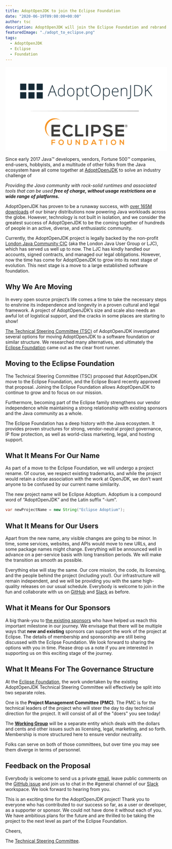 ```yaml
---
title: AdoptOpenJDK to join the Eclipse Foundation
date: "2020-06-19T09:00:00+00:00"
author: tsc
description: AdoptOpenJDK will join the Eclipse Foundation and rebrand as Adoptium.
featuredImage: "./adopt_to_eclipse.png"
tags:
  - AdoptOpenJDK
  - Eclipse
  - Foundation
---
```


![Adopt to Eclipse Logo](./adopt_to_eclipse.png)

Since early 2017 Java™ developers, vendors, Fortune 500™ companies, end-users, hobbyists, and a multitude of other folks from the Java ecosystem have all come together at [AdoptOpenJDK](https://adoptopenjdk.net/) to solve an industry challenge of

_Providing the Java community with rock-solid runtimes and associated tools that can be used **free of charge, without usage restrictions on a wide range of platforms.**_

AdoptOpenJDK has proven to be a runaway success, with [over 165M downloads](https://dash-v2.adoptopenjdk.net/) of our binary distributions now powering Java workloads across the globe. However, technology is not built in isolation, and we consider the greatest success of AdoptOpenJDK to be the coming together of hundreds of people in an active, diverse, and enthusiastic community.

Currently, the AdoptOpenJDK project is legally backed by the non-profit [London Java Community CIC](https://londonjavacommunity.co.uk/) (aka the London Java User Group or LJC), which has served us well up to now. The LJC has kindly handled our accounts, signed contracts, and managed our legal obligations. However, now the time has come for AdoptOpenJDK to grow into its next stage of evolution. This next stage is a move to a large established software foundation.

## Why We Are Moving
In every open source project’s life comes a time to take the necessary steps to enshrine its independence and longevity in a proven cultural and legal framework. A project of AdoptOpenJDK’s size and scale also needs an awful lot of logistical support, and the cracks in some places are starting to show!

[The Technical Steering Committee (TSC)](https://github.com/AdoptOpenJDK/TSC#the-tsc) of AdoptOpenJDK investigated several options for moving AdoptOpenJDK to a software foundation or similar structure.  We researched many alternatives, and ultimately the [Eclipse Foundation](https://www.eclipse.org/) came out as the clear front runner.

## Moving to the Eclipse Foundation
The Technical Steering Committee (TSC) proposed that AdoptOpenJDK move to the Eclipse Foundation, and the Eclipse Board recently approved that proposal. Joining the Eclipse Foundation allows AdoptOpenJDK to continue to grow and to focus on our mission.

Furthermore, becoming part of the Eclipse family strengthens our vendor independence while maintaining a strong relationship with existing sponsors and the Java community as a whole.  

The Eclipse Foundation has a deep history with the Java ecosystem. It provides proven structures for strong, vendor-neutral project governance, IP flow protection, as well as world-class marketing, legal, and hosting support.

## What It Means For Our Name
As part of a move to the Eclipse Foundation, we will undergo a project rename. Of course, we respect existing trademarks, and while the project would retain a close association with the work at OpenJDK, we don’t want anyone to be confused by our current name similarity. 

The new project name will be Eclipse Adoptium. Adoptium is a compound word of “AdoptOpenJDK” and the Latin suffix “-ium”.

```java
var newProjectName = new String("Eclipse Adoptium");
```

## What It Means for Our Users
Apart from the new name, any visible changes are going to be minor. In time, some services, websites, and APIs would move to new URLs, and some package names might change. Everything will be announced well in advance on a per-service basis with long transition periods. We will make the transition as smooth as possible.

Everything else will stay the same. Our core mission, the code, its licensing, and the people behind the project (including you!). Our infrastructure will remain independent, and we will be providing you with the same high-quality releases on our usual schedule. Everybody is welcome to join in the fun and collaborate with us on [GitHub](https://www.github.com/adoptopenjdk) and [Slack](https://adoptopenjdk.net/slack.html) as before.

## What it Means for Our Sponsors
A big thank-you to [the existing sponsors](https://adoptopenjdk.net/sponsors.html) who have helped us reach this important milestone in our journey.  We envisage that there will be multiple ways that **new and existing** sponsors can support the work of the project at Eclipse. The details of membership and sponsorship are still being discussed with the Eclipse Foundation. We look forward to sharing the options with you in time.  Please drop us a note if you are interested in supporting us on this exciting stage of the journey.

## What It Means For The Governance Structure
At the [Eclipse Foundation](https://www.eclipse.org/org/), the work undertaken by the existing AdoptOpenJDK Technical Steering Committee will effectively be split into two separate roles.

One is the **Project Management Committee (PMC)**. The PMC is for the technical leaders of the project who will steer the day to day technical direction for the project. It will consist of all of the "doers" you see today!

The **[Working Group](https://www.eclipse.org/org/workinggroups/)** will be a separate entity which deals with the dollars and cents and other issues such as licensing, legal, marketing, and so forth.  Membership is more structured here to ensure vendor neutrality.

Folks can serve on both of those committees, but over time you may see them diverge in terms of personnel.

## Feedback on the Proposal
Everybody is welcome to send us a private [email](mailto:tsc@adoptopenjdk.net), leave public comments on the [GitHub issue](https://github.com/AdoptOpenJDK/TSC/issues/160) and join us to chat in the #general channel of our [Slack](https://adoptopenjdk.net/slack.html) workspace.  We look forward to hearing from you.

This is an exciting time for the AdoptOpenJDK project!  Thank you to everyone who has contributed to our success so far, as a user or developer, as a supporter or sponsor.  We could not have done it without each of you. We have ambitious plans for the future and are thrilled to be taking the project to the next level as part of the Eclipse Foundation.

Cheers,

The [Technical Steering Committee](mailto:tsc@adoptopenjdk.net).